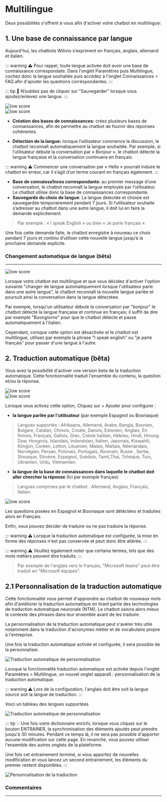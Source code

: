 # Multilingue

Deux possibilités s'offrent à vous afin d'activer votre chatbot en multilingue:


## 1. Une base de connaissance par langue

Aujourd'hui, les chatbots Witivio s’expriment en français, anglais, allemand et italien.

::: warning ⚠️
Pour rappel, toute langue activée doit avoir une base de connaissance correspondate. Dans l'onglet Paramètres puis Multilingue, cochez donc la langue souhaitée puis accédez à l'onglet Connaissances > FAQ afin d'ajouter les questions corréspondantes.
:::

::: tip 💾
 N’oubliez pas de cliquer sur "Sauvegarder" lorsque vous ajoutez/enlevez une langue.
:::

<div class="image_center">
  <img :src="$withBase('/assets/img/fr/parametres/multilingual1.png')" alt="low score">
</div>


<div class="image_center">
  <img :src="$withBase('/assets/img/fr/parametres/multilingual2.jpg')" alt="low score">
</div>



-   **Création des bases de connaissances:** créez plusieurs bases de connaissances, afin de permettre au chatbot de fournir des réponses cohérentes.

-   **Détection de la langue:** lorsque l’utilisateur commence la discussion, le chatbot reconnaît automatiquement la langue souhaitée. Par exemple, si l’utilisateur débute la conversation par « Bonjour », le chatbot détecte la langue française et la conversation continuera en français.

::: warning ⚠️
Commencer une conversation par « Hello » pourrait induire le chatbot en erreur, car il s’agit d’un terme courant en français également.
:::

-   **Base de connaissa1nces correspondante**: au premier message d’une conversation, le chatbot reconnaît la langue employée par l’utilisateur. Le chatbot utilise donc la base de connaissances correspondante.
-   **Sauvegarde du choix de langue**: La langue detectée et choisie est sauvegardée temporairement pendant 7 jours. Si l’utilisateur souhaite s’adresser au chatbot dans une autre langue, il doit lui en faire la demande explicitement.

>Par exemple : « I speak English » ou bien « Je parle français ».

Une fois cette demande faite, le chatbot enregistre à nouveau ce choix pendant 7 jours et continu d’utiliser cette nouvelle langue jusqu’à la prochaine demande explicite.


### Changement automatique de langue (bêta)
-------------

<div class="image_center">
  <img :src="$withBase('/assets/img/fr/parametres/multilingual3.png')" alt="low score">
</div>

Lorsque votre chatbot est multilingue et que vous décidez d'activer l'option suivante "changer de langue automatiquement lorsque l'utilisateur parle dans une autre langue", le chatbot reconnaît la nouvelle langue parlée et poursuit ainsi la conversation dans la langue détectéee.

Par exemple, lorsqu'un utilisateur débute la conversation par "bonjour" le chatbot détecte la langue française et continue en français; il suffit de dire par exemple "Buongiorno" pour que le chatbot détecte et passe automatiquement à l'italien.

Cependant, corsque cette option est désactivée et le chatbot est mulitlingue, utilisez par exemple la phrase "I speak english" ou "je parle français" pour passer d'une langue à l'autre.

## 2. Traduction automatique (bêta)

Vous avez la possibilité d'activer une version beta de la traduction automatique. Cette fonctionnalité traduit l'ensemble du contenu, la question et/ou la réponse. 

<div class="image_center">
  <img :src="$withBase('/assets/img/fr/parametres/multilingual4.png')" alt="low score">
</div>


<div class="image_center">
  <img :src="$withBase('/assets/img/fr/parametres/multilingual5.png')" alt="low score">
</div>



Lorsque vous activez cette option, Cliquez sur + Ajouter pour configurer :

* **la langue parlée par l'utilisateur** (par exemple Espagnol ou Bosniaque)

> Langues supportés : Afrikaans, Allemand, Arabe, Bangla, Bosnien, Bulgare, Catalan, Chinois, Croate, Danois, Estonien, Anglais, En finnois, Français, Gallois, Grec, Créole haïtien, Hébreu, Hindi, Hmong Daw, Hongrois, Islandais, Indonésien, Italien, Japonais, Kiswahili, Klingon, Coréen, Letton, Lituanien, Malais, Maltais, Néerlandais, Norvégien, Persan, Polonais, Portugais, Roumain, Russe , Serbe, Slovaque, Slovène, Espagnol, Suédois, Tamil,Thai, Tchèque, Turc, Ukrainien, Urdu, Vietnamien.


- **la langue de la base de connaissances dans laquelle le chatbot doit aller chercher la réponse** (Ici par exemple français)

>Langues comprises par le chatbot : Allemand, Anglais, Français, Italien.

<div class="image_center">
  <img :src="$withBase('/assets/img/fr/parametres/multilingual6.png')" alt="low score">
</div>



Les questions posées en Espagnol et Bosniaque sont détéctées et traduites alors en Français.

Enfin, vous pouvez décider de traduire ou ne pas traduire la réponse.

::: warning ⚠️
Lorsque la traduction automatique est configurée, la mise en forme des réponses n'est pas conservée et peut donc être altérée.
:::

::: warning ⚠️
  Veuillez également noter que certains termes, tels que des mots métiers peuvent être traduits.
:::

> Par exemple de l'anglais vers le français, "Microsoft teams" peut être traduit en "Microsoft équipes". 

## 2.1 Personnalisation de la traduction automatique


Cette fonctionnalité vous permet d'apprendre au chatbot de nouveaux mots afin d'améliorer la traduction automatique en tirant partie des technologies de traduction automatique neuronale (NTM). Le chatbot saisira alors mieux le contexte des phrases dans leur ensemble avant de les traduire.

La personnalisation de la traduction automatique peut s'avérer très utile notamment dans la traduction d'acronymes métier et de vocabulaire propre à l'entreprise. 

Une fois la traduction automatique activée et configurée, il sera possible de la personnaliser. 

<div class="image_center">
  <img :src="$withBase('/assets/img/fr/parametres/tradautomatiquepersonnalisation.PNG')" alt="Traduction automatique de personnalisation">
</div>

Lorsque la fonctionnalité traduction automatique est activée depuis l'onglet Paramètres > Multilingue, un nouvel onglet apparaît : personnalisation de la traduction automatique. 


::: warning ⚠️
Lors de la configuration, l'anglais doit être soit la langue source soit la langue de traduction.
:::

Voici un tableau des langues supportées 

<div class="image_center">
  <img :src="$withBase('/assets/img/fr/parametres/supportedlanguages.PNG')" alt="Traduction automatique de personnalisation">
</div>

::: tip 💡
Une fois votre dictionnaire enrichi, lorsque vous cliquez sur le bouton ENTRAINER, la synchronisation des éléments ajoutés peut prendre jusqu'à 30 minutes. Pendant ce temps là, il ne sera pas possible d'apporter aucune modification sur cette page. En revanche, vous pouvez utiliser l'ensemble des autres onglets de la plateforme. 

Une fois cet entrainement terminé, si vous apportez de nouvelles modification et vous lancez un second entrainement, les éléments du premier restent disponibles. 
:::

<div class="image_center">
  <img :src="$withBase('/assets/img/fr/parametres/personnalisationdelatrad.PNG')" alt="Personnalisation de la traduction">
</div>


### Commentaires
---

<Commentaire />
